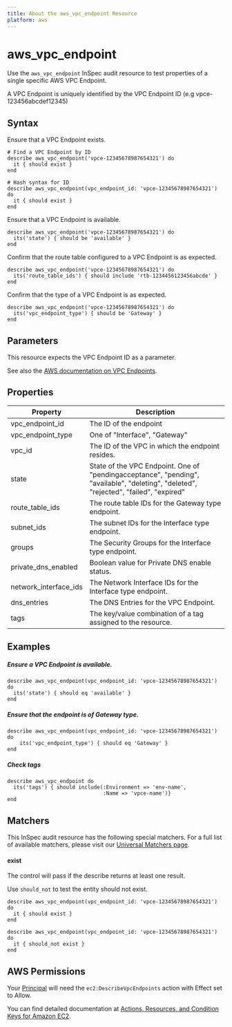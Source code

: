 ```yaml
---
title: About the aws_vpc_endpoint Resource
platform: aws
---
```


# aws\_vpc\_endpoint

Use the `aws_vpc_endpoint` InSpec audit resource to test properties of a single specific AWS VPC Endpoint. 

A VPC Endpoint is uniquely identified by the VPC Endpoint ID (e.g vpce-123456abcdef12345)

## Syntax

Ensure that a VPC Endpoint exists.

    # Find a VPC Endpoint by ID
    describe aws_vpc_endpoint('vpce-12345678987654321') do
      it { should exist }
    end
    
    # Hash syntax for ID
    describe aws_vpc_endpoint(vpc_endpoint_id: 'vpce-12345678987654321') do
      it { should exist }
    end

Ensure that a VPC Endpoint is available.

    describe aws_vpc_endpoint('vpce-12345678987654321') do
      its('state') { should be 'available' }
    end

Confirm that the route table configured to a VPC Endpoint is as expected.

    describe aws_vpc_endpoint('vpce-12345678987654321') do
      its('route_table_ids') { should include 'rtb-1234456123456abcde' }
    end

Confirm that the type of a VPC Endpoint is as expected.

    describe aws_vpc_endpoint('vpce-12345678987654321') do
      its('vpc_endpoint_type') { should be 'Gateway' }
    end

## Parameters

This resource expects the VPC Endpoint ID as a parameter.

See also the [AWS documentation on VPC Endpoints](https://docs.aws.amazon.com/vpc/latest/userguide/vpc-endpoints.html).

## Properties

|Property           | Description|
| ---               | --- |
|vpc_endpoint_id       | The ID of the endpoint |
|vpc_endpoint_type | One of "Interface", "Gateway" |
|vpc_id           | The ID of the VPC in which the endpoint resides. |
|state | State of the VPC Endpoint. One of "pendingacceptance", "pending", "available", "deleting", "deleted", "rejected", "failed", "expired" |
|route_table_ids | The route table IDs for the Gateway type endpoint. |
|subnet_ids | The subnet IDs for the Interface type endpoint. |
|groups | The Security Groups for the Interface type endpoint. |
| private_dns_enabled   | Boolean value for Private DNS enable status.                 |
|network_interface_ids            | The Network Interface IDs for the Interface type endpoint. |
|dns_entries | The DNS Entries for the VPC Endpoint. |
|tags | The key/value combination of a tag assigned to the resource. |

## Examples

##### Ensure a VPC Endpoint is available.
    describe aws_vpc_endpoint(vpc_endpoint_id: 'vpce-12345678987654321') do
      its('state') { should eq 'available' }
    end

##### Ensure that the endpoint is of Gateway type.
    describe aws_vpc_endpoint(vpc_endpoint_id: 'vpce-12345678987654321') do
        its('vpc_endpoint_type') { should eq 'Gateway' }
    end

##### Check tags    
    describe aws_vpc_endpoint do
      its('tags') { should include(:Environment => 'env-name',
                                   :Name => 'vpce-name')}
    end

## Matchers

This InSpec audit resource has the following special matchers. For a full list of available matchers, please visit our [Universal Matchers page](https://www.inspec.io/docs/reference/matchers/).

#### exist

The control will pass if the describe returns at least one result.

Use `should_not` to test the entity should not exist.

    describe aws_vpc_endpoint(vpc_endpoint_id: 'vpce-12345678987654321') do
      it { should exist }
    end
      
    describe aws_vpc_endpoint(vpc_endpoint_id: 'vpce-12345678987654321') do
      it { should_not exist }
    end

## AWS Permissions

Your [Principal](https://docs.aws.amazon.com/IAM/latest/UserGuide/intro-structure.html#intro-structure-principal) will need the `ec2:DescribeVpcEndpoints` action with Effect set to Allow.

You can find detailed documentation at [Actions, Resources, and Condition Keys for Amazon EC2](https://docs.aws.amazon.com/IAM/latest/UserGuide/list_amazonec2.html).
